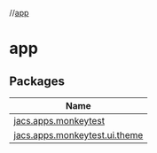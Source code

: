 //[app](index.md)

# app

## Packages

| Name |
|---|
| [jacs.apps.monkeytest](app/jacs.apps.monkeytest/index.md) |
| [jacs.apps.monkeytest.ui.theme](app/jacs.apps.monkeytest.ui.theme/index.md) |
